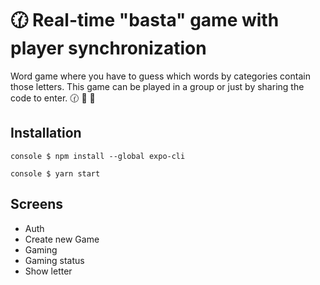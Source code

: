 # :clock130: Real-time "basta" game with player synchronization

Word game where you have to guess which words by categories contain those letters. This game can be played in a group or just by sharing the code to enter. :clock130: :iphone: :memo: 

## Installation
`console
$ npm install --global expo-cli    
`

`console
$ yarn start
`

## Screens
* Auth
* Create new Game
* Gaming
* Gaming status
* Show letter

